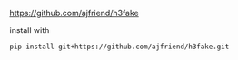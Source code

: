 https://github.com/ajfriend/h3fake

install with

```
pip install git+https://github.com/ajfriend/h3fake.git
```
